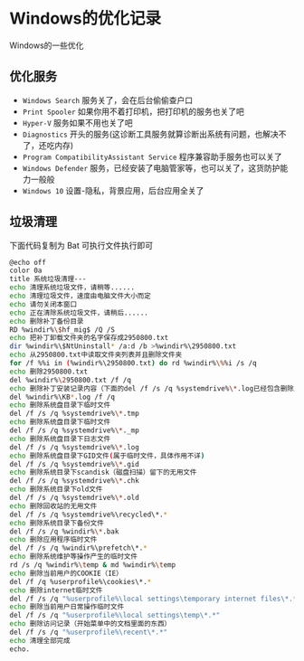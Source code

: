 # Windows的优化记录

Windows的一些优化

## 优化服务

* `Windows Search` 服务关了，会在后台偷偷查户口
* `Print Spooler` 如果你用不着打印机，把打印机的服务也关了吧
* `Hyper-V` 服务如果不用也关了吧
* `Diagnostics` 开头的服务(这诊断工具服务就算诊断出系统有问题，也解决不了，还吃内存)
* `Program CompatibilityAssistant Service` 程序兼容助手服务也可以关了
* `Windows Defender` 服务，已经安装了电脑管家等，也可以关了，这货防护能力一般般
* `Windows 10` 设置-隐私，背景应用，后台应用全关了

## 垃圾清理

下面代码复制为 Bat 可执行文件执行即可

```bash
@echo off 
color 0a
title 系统垃圾清理---
echo 清理系统垃圾文件，请稍等......
echo 清理垃圾文件，速度由电脑文件大小而定 
echo 请勿关闭本窗口 
echo 正在清除系统垃圾文件，请稍后...... 
echo 删除补丁备份目录 
RD %windir%\$hf_mig$ /Q /S 
echo 把补丁卸载文件夹的名字保存成2950800.txt 
dir %windir%\$NtUninstall* /a:d /b >%windir%\2950800.txt 
echo 从2950800.txt中读取文件夹列表并且删除文件夹 
for /f %%i in (%windir%\2950800.txt) do rd %windir%\%%i /s /q 
echo 删除2950800.txt 
del %windir%\2950800.txt /f /q 
echo 删除补丁安装记录内容（下面的del /f /s /q %systemdrive%\*.log已经包含删除此类文件） 
del %windir%\KB*.log /f /q 
echo 删除系统盘目录下临时文件 
del /f /s /q %systemdrive%\*.tmp 
echo 删除系统盘目录下临时文件 
del /f /s /q %systemdrive%\*._mp 
echo 删除系统盘目录下日志文件 
del /f /s /q %systemdrive%\*.log 
echo 删除系统盘目录下GID文件(属于临时文件，具体作用不详) 
del /f /s /q %systemdrive%\*.gid 
echo 删除系统目录下scandisk（磁盘扫描）留下的无用文件 
del /f /s /q %systemdrive%\*.chk 
echo 删除系统目录下old文件 
del /f /s /q %systemdrive%\*.old 
echo 删除回收站的无用文件 
del /f /s /q %systemdrive%\recycled\*.* 
echo 删除系统目录下备份文件 
del /f /s /q %windir%\*.bak 
echo 删除应用程序临时文件 
del /f /s /q %windir%\prefetch\*.* 
echo 删除系统维护等操作产生的临时文件 
rd /s /q %windir%\temp & md %windir%\temp 
echo 删除当前用户的COOKIE（IE） 
del /f /q %userprofile%\cookies\*.* 
echo 删除internet临时文件 
del /f /s /q "%userprofile%\local settings\temporary internet files\*.*" 
echo 删除当前用户日常操作临时文件 
del /f /s /q "%userprofile%\local settings\temp\*.*" 
echo 删除访问记录（开始菜单中的文档里面的东西） 
del /f /s /q "%userprofile%\recent\*.*" 
echo 清理全部完成
echo.
```
